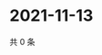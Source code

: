 # 2021-11-13

共 0 条

<!-- BEGIN WEIBO -->
<!-- 最后更新时间 Sat Nov 13 2021 13:00:27 GMT+0800 (China Standard Time) -->

<!-- END WEIBO -->
